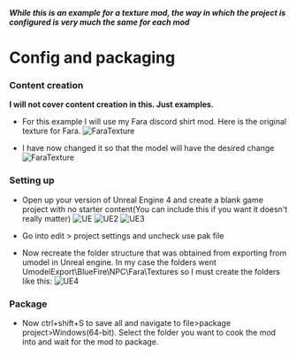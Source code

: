 ***While this is an example for a texture mod, the way in which the project is configured is very much the same for each mod***

# Config and packaging

### Content creation
**I will not cover content creation in this. Just examples.**
- For this example I will use my Fara discord shirt mod. Here is the original texture for Fara.
![FaraTexture]()

- I have now changed it so that the model will have the desired change
![FaraTexture](https://user-images.githubusercontent.com/71292624/144013468-f53bd02f-390e-438d-ba8d-af243066a69d.png)

### Setting up
- Open up your version of Unreal Engine 4 and create a blank game project with no starter content(You can include this if you want it doesn't really matter)
![UE](https://user-images.githubusercontent.com/71292624/144013512-cecb0828-7078-4e27-91e4-b3a3e04d6396.PNG)
![UE2](https://user-images.githubusercontent.com/71292624/144013508-530a25ba-d00a-448e-8ba2-59e2edd06a00.PNG)
![UE3](https://user-images.githubusercontent.com/71292624/144013511-4952b92b-2490-4d79-bca7-10f0a0cfe8dc.PNG)

- Go into edit > project settings and uncheck use pak file

- Now recreate the folder structure that was obtained from exporting from umodel in Unreal engine. In my case the folders went UmodelExport\BlueFire\NPC\Fara\Textures so I must create the folders like this:
![UE4](https://user-images.githubusercontent.com/71292624/144013559-8313cc9c-8440-48f6-a284-e7bb62a47bc4.PNG)


### Package
- Now ctrl+shift+S to save all and navigate to file>package project>Windows(64-bit). Select the folder you want to cook the mod into and wait for the mod to package.